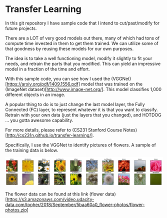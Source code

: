 # Transfer Learning

In this git repository I have sample code that I intend to cut/past/modify for future projects.

There are a LOT of very good models out there, many of which had tons of compute time invested in them to get them trained.  We can utilize some of that goodness by reusing these models for our own purposes.

The idea is to take a well functioning model, modify it slightly to fit your needs, and retrain the parts that you modified.  This can yield an impressive model in a fraction of the time and effort.

With this sample code, you can see how I used the (VGGNet)[https://arxiv.org/pdf/1409.1556.pdf] model that was trained on the (ImageNet dataset)[http://www.image-net.org/].  This model classifies 1,000 different objects in an image.

A popular thing to do is to just change the last model layer, the Fully Connected (FC) layer, to represent whatever it is that you want to classify.  Retrain with your own data (just the layers that you changed), and HOTDOG ... you gotta awesome capability.

For more details, please refer to (CS231 Stanford Course Notes)[http://cs231n.github.io/transfer-learning/].

Specifically, I use the VGGNet to identify pictures of flowers.  A sample of the training data is below.

![Sample Flowers](https://github.com/the-john/transfer-learning/blob/master/Sample_Flowers.JPG)

The flower data can be found at this link (flower data)[https://s3.amazonaws.com/video.udacity-data.com/topher/2018/September/5baa60a0_flower-photos/flower-photos.zip]
